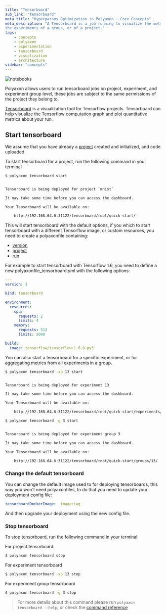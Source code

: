 ```yaml
---
title: "Tensorboard"
sub_link: "tensorboard"
meta_title: "Hyperparams Optimization in Polyaxon - Core Concepts"
meta_description: "A Tensorboard is a job running to visualize the metrics of an experiment,
the experiments of a group, or of a project."
tags:
    - concepts
    - polyaxon
    - experimentation
    - tensorboard
    - visualization
    - architecture
sidebar: "concepts"
---
```


![notebooks](../../content/images/concepts/dashboard/notebooks.png)

Polyaxon allows users to run tensorboard jobs on project, experiment, and experiment group level, these jobs are subject to the same permissions of the project they belong to.


[Tensorboard](https://www.tensorflow.org/programmers_guide/summaries_and_tensorboard) is a visualization tool for Tensorflow projects.
Tensorboard can help visualize the Tensorflow computation graph and plot quantitative metrics about your run.

## Start tensorboard

We assume that you have already a [project](/concepts/projects/) created and initialized, and code uploaded.

To start tensorboard for a project, run the following command in your terminal

```bash
$ polyaxon tensorboard start


Tensorboard is being deployed for project `mnist`

It may take some time before you can access the dashboard.

Your Tensorboard will be available on:

    http://192.168.64.6:31122/tensorboard/root/quick-start/
```

This will start tensorboard with the default options,
if you which to start tensorboard with a different Tensorflow image, or custom resources,
you need to create a polyaxonfile containing:

 * [version](/references/polyaxonfile-yaml-specification/sections/#version)
 * [project](/references/polyaxonfile-yaml-specification/sections/#project)
 * [run](/references/polyaxonfile-yaml-specification/sections/#run)

For example to start tensorboard with Tensorflow 1.6, you need to define a new polyaxonfile_tensorboard.yml with the following options:


```yaml
---
version: 1

kind: tensorboard

environment:
  resources:
    cpu:
      requests: 2
      limits: 4
    memory:
      requests: 512
      limits: 2048

build:
  image: tensorflow/tensorflow:1.6.0-py3
```

You can also start a tensorboard for a specific experiment, or for aggregating metrics from all experiments in a group.


```bash
$ polyaxon tensorboard -xp 13 start


Tensorboard is being deployed for experiment 13

It may take some time before you can access the dashboard.

Your Tensorboard will be available on:

    http://192.168.64.6:31122/tensorboard/root/quick-start/experiments/13/
```
```bash
$ polyaxon tensorboard -g 3 start


Tensorboard is being deployed for experiment group 3

It may take some time before you can access the dashboard.

Your Tensorboard will be available on:

    http://192.168.64.6:31122/tensorboard/root/quick-start/groups/13/
```

### Change the default tensorboard

You can change the default image used to for deploying tensorboards, this way you won't need polyaxonfiles, 
to do that you need to update your deployment config file:

```yaml
tensorboardDockerImage:  image:tag
``` 

And then upgrade your deployment using the new config file.

### Stop tensorboard

To stop tensorboard, run the following command in your terminal

For project tensorboard

```bash
$ polyaxon tensorboard stop
```

For experiment tensorboard

```bash
$ polyaxon tensorboard -xp 13 stop
```

For experiment group tensorboard

```bash
$ polyaxon tensorboard -g 3 stop
```

> For more details about this command please run `polyaxon tensorboard --help`, 
or check the [command reference](/references/polyaxon-cli/tensorboard/)
